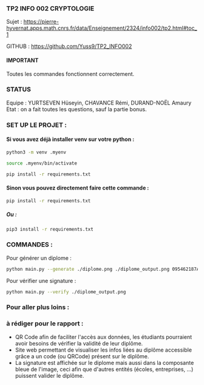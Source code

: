 ### TP2 INFO 002 CRYPTOLOGIE 

Sujet : https://pierre-hyvernat.apps.math.cnrs.fr/data/Enseignement/2324/info002/tp2.html#toc_1

GITHUB : https://github.com/Yuss9/TP2_INFO002

#### IMPORTANT 
Toutes les commandes fonctionnent correctement.

### STATUS 

Equipe : YURTSEVEN Hüseyin, CHAVANCE Rémi, DURAND-NOËL Amaury
Etat : on a fait toutes les questions, sauf la partie bonus.

### SET UP LE PROJET : 

#### Si vous avez déjà installer venv sur votre python : 
```bash
python3 -m venv .myenv
```

```bash
source .myenv/bin/activate
```

```bash
pip install -r requirements.txt
```

#### Sinon vous pouvez directement faire cette commande : 

```bash
pip install -r requirements.txt
```

##### Ou : 

```bash
pip3 install -r requirements.txt
```

### COMMANDES : 

Pour générer un diplome : 

```bash
python main.py --generate ./diplome.png ./diplome_output.png 095462187AP CHAVANCE Remi 2.5 1548A9G8ER
```

Pour vérifier une signature : 

```bash
python main.py --verify ./diplome_output.png 
```

### Pour aller plus loins :

### à rédiger pour le rapport :

- QR Code afin de faciliter l'accès aux données, les étudiants pourraient avoir besoins de vérifier la validité de leur diplôme.
- Site web permettant de visualiser les infos liées au diplôme accessible grâce a un code (ou QRCode) présent sur le diplôme.
- La signature est affichée sur le diplome mais aussi dans la composante bleue de l'image, ceci afin que d'autres entités (écoles, entreprises, ...) puissent valider le diplôme.
